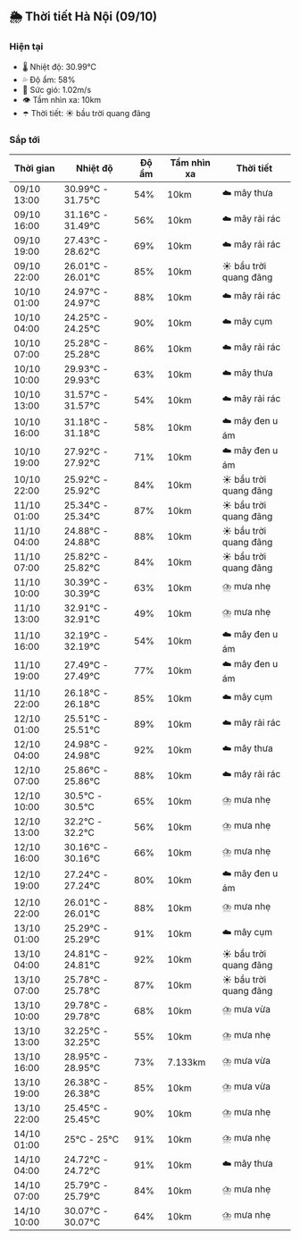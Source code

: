 ## 🌦️ Thời tiết Hà Nội (09/10)

### Hiện tại

- 🌡️ Nhiệt độ: 30.99℃
- 💦 Độ ẩm: 58%
- 💨 Sức gió: 1.02m/s
- 👁️ Tầm nhìn xa: 10km
- ☂️ Thời tiết: ☀️ bầu trời quang đãng

### Sắp tới

| Thời gian | Nhiệt độ | Độ ẩm | Tầm nhìn xa | Thời tiết |
| --- | --- | --- | --- | --- |
| 09/10 13:00 | 30.99℃ - 31.75℃ | 54% | 10km | ☁️ mây thưa |
| 09/10 16:00 | 31.16℃ - 31.49℃ | 56% | 10km | ☁️ mây rải rác |
| 09/10 19:00 | 27.43℃ - 28.62℃ | 69% | 10km | ☁️ mây rải rác |
| 09/10 22:00 | 26.01℃ - 26.01℃ | 85% | 10km | ☀️ bầu trời quang đãng |
| 10/10 01:00 | 24.97℃ - 24.97℃ | 88% | 10km | ☁️ mây rải rác |
| 10/10 04:00 | 24.25℃ - 24.25℃ | 90% | 10km | ☁️ mây cụm |
| 10/10 07:00 | 25.28℃ - 25.28℃ | 86% | 10km | ☁️ mây rải rác |
| 10/10 10:00 | 29.93℃ - 29.93℃ | 63% | 10km | ☁️ mây thưa |
| 10/10 13:00 | 31.57℃ - 31.57℃ | 54% | 10km | ☁️ mây rải rác |
| 10/10 16:00 | 31.18℃ - 31.18℃ | 58% | 10km | ☁️ mây đen u ám |
| 10/10 19:00 | 27.92℃ - 27.92℃ | 71% | 10km | ☁️ mây đen u ám |
| 10/10 22:00 | 25.92℃ - 25.92℃ | 84% | 10km | ☀️ bầu trời quang đãng |
| 11/10 01:00 | 25.34℃ - 25.34℃ | 87% | 10km | ☀️ bầu trời quang đãng |
| 11/10 04:00 | 24.88℃ - 24.88℃ | 88% | 10km | ☀️ bầu trời quang đãng |
| 11/10 07:00 | 25.82℃ - 25.82℃ | 84% | 10km | ☀️ bầu trời quang đãng |
| 11/10 10:00 | 30.39℃ - 30.39℃ | 63% | 10km | ⛈️ mưa nhẹ |
| 11/10 13:00 | 32.91℃ - 32.91℃ | 49% | 10km | ⛈️ mưa nhẹ |
| 11/10 16:00 | 32.19℃ - 32.19℃ | 54% | 10km | ☁️ mây đen u ám |
| 11/10 19:00 | 27.49℃ - 27.49℃ | 77% | 10km | ☁️ mây đen u ám |
| 11/10 22:00 | 26.18℃ - 26.18℃ | 85% | 10km | ☁️ mây cụm |
| 12/10 01:00 | 25.51℃ - 25.51℃ | 89% | 10km | ☁️ mây rải rác |
| 12/10 04:00 | 24.98℃ - 24.98℃ | 92% | 10km | ☁️ mây thưa |
| 12/10 07:00 | 25.86℃ - 25.86℃ | 88% | 10km | ☁️ mây rải rác |
| 12/10 10:00 | 30.5℃ - 30.5℃ | 65% | 10km | ⛈️ mưa nhẹ |
| 12/10 13:00 | 32.2℃ - 32.2℃ | 56% | 10km | ⛈️ mưa nhẹ |
| 12/10 16:00 | 30.16℃ - 30.16℃ | 66% | 10km | ⛈️ mưa nhẹ |
| 12/10 19:00 | 27.24℃ - 27.24℃ | 80% | 10km | ☁️ mây đen u ám |
| 12/10 22:00 | 26.01℃ - 26.01℃ | 88% | 10km | ⛈️ mưa nhẹ |
| 13/10 01:00 | 25.29℃ - 25.29℃ | 91% | 10km | ☁️ mây cụm |
| 13/10 04:00 | 24.81℃ - 24.81℃ | 92% | 10km | ☀️ bầu trời quang đãng |
| 13/10 07:00 | 25.78℃ - 25.78℃ | 87% | 10km | ☀️ bầu trời quang đãng |
| 13/10 10:00 | 29.78℃ - 29.78℃ | 68% | 10km | ⛈️ mưa vừa |
| 13/10 13:00 | 32.25℃ - 32.25℃ | 55% | 10km | ⛈️ mưa nhẹ |
| 13/10 16:00 | 28.95℃ - 28.95℃ | 73% | 7.133km | ⛈️ mưa vừa |
| 13/10 19:00 | 26.38℃ - 26.38℃ | 85% | 10km | ⛈️ mưa vừa |
| 13/10 22:00 | 25.45℃ - 25.45℃ | 90% | 10km | ⛈️ mưa nhẹ |
| 14/10 01:00 | 25℃ - 25℃ | 91% | 10km | ⛈️ mưa nhẹ |
| 14/10 04:00 | 24.72℃ - 24.72℃ | 91% | 10km | ☁️ mây thưa |
| 14/10 07:00 | 25.79℃ - 25.79℃ | 84% | 10km | ⛈️ mưa nhẹ |
| 14/10 10:00 | 30.07℃ - 30.07℃ | 64% | 10km | ⛈️ mưa nhẹ |
